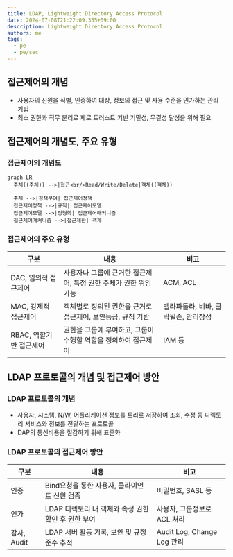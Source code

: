 ```yaml
---
title: LDAP, Lightweight Directory Access Protocol
date: 2024-07-08T21:22:09.355+09:00
description: Lightweight Directory Access Protocol
authors: me
tags:
  - pe
  - pe/sec 
---
```


## 접근제어의 개념

- 사용자의 신원을 식별, 인증하여 대상, 정보의 접근 및 사용 수준을 인가하는 관리 기법
- 최소 권한과 직무 분리로 제로 트러스트 기반 기밀성, 무결성 달성을 위해 필요

## 접근제어의 개념도, 주요 유형

### 접근제어의 개념도

```mermaid
graph LR
  주체((주체)) -->|접근<br/>Read/Write/Delete|객체((객체))

  주체 -->|정책부여| 접근제어정책
  접근제어정책 -->|규칙| 접근제어모델
  접근제어모델 -->|정형화| 접근제어매커니즘
  접근제어매커니즘 -->|접근제한| 객체
```

### 접근제어의 주요 유형

| 구분 | 내용 | 비고 |
| --- | --- | --- |
| DAC, 임의적 접근제어 | 사용자나 그룹에 근거한 접근제어, 특정 권한 주체가 권한 위임 가능 | ACM, ACL |
| MAC, 강제적 접근제어 | 객체별로 정의된 권한을 근거로 접근제어, 보안등급, 규칙 기반 | 벨라파둘라, 비바, 클락윌슨, 만리장성 |
| RBAC, 역할기반 접근제어 | 권한을 그룹에 부여하고, 그룹이 수행할 역할을 정의하여 접근제어 | IAM 등 |

## LDAP 프로토콜의 개념 및 접근제어 방안

### LDAP 프로토콜의 개념

- 사용자, 시스템, N/W, 어플리케이션 정보를 트리로 저장하여 조회, 수정 등 디렉토리 서비스와 정보를 전달하는 프로토콜
- DAP의 통신비용을 절감하기 위해 표준화

### LDAP 프로토콜의 접근제어 방안

| 구분 | 내용 | 비고 |
| --- | --- | --- |
| 인증 | Bind요청을 통한 사용자, 클라이언트 신원 검증 | 비밀번호, SASL 등 |
| 인가 | LDAP 디렉토리 내 객체와 속성 권한 확인 후 권한 부여 | 사용자, 그룹정보로 ACL 처리 |
| 감사, Audit | LDAP 서버 활동 기록, 보안 및 규정준수 추적 | Audit Log, Change Log 관리 |
